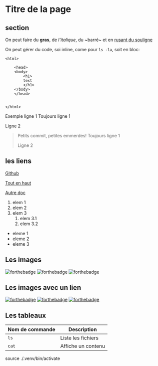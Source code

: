 # Titre de la page

## section

On peut faire du **gras**, de _l'italique_, du ~barré~ et en <span style="text-decoration: underline">rusant du souligne</span>

On peut gérer du code, soi inline, come pour `ls -la`, soit en bloc:

```
<html>

    <head>
    <body>
        <h1>
        text
        </h1>
    </body>
    </head>


</html>
```

Exemple ligne 1
Toujours ligne 1

Ligne 2

> Petits commit, petites emmerdes!
> Toujours ligne 1
>
> Ligne 2

## les liens

[Github](https://github.com)

[Tout en haut](#titre-de-la-page)

[Autre doc](pwet.md)

1. elem 1
2. elem 2
3. elem 3
   1. elem 3.1
   2. elem 3.2

- eleme 1
- eleme 2
- eleme 3

## Les images

![forthebadge](https://forthebadge.com/images/badges/made-with-ruby.svg)
![forthebadge](https://forthebadge.com/images/badges/open-source.svg)
![forthebadge](https://forthebadge.com/images/badges/built-with-love.svg)

## Les images avec un lien

[![forthebadge](https://forthebadge.com/images/badges/made-with-ruby.svg)](https://forthebadge.com)
[![forthebadge](https://forthebadge.com/images/badges/open-source.svg)](https://forthebadge.com)
[![forthebadge](https://forthebadge.com/images/badges/built-with-love.svg)](https://forthebadge.com)

## Les tableaux

| Nom de commande | Description        |
| --------------- | ------------------ |
| `ls`            | Liste les fichiers |
| `cat`           | Affiche un contenu |

source ./.venv/bin/activate
